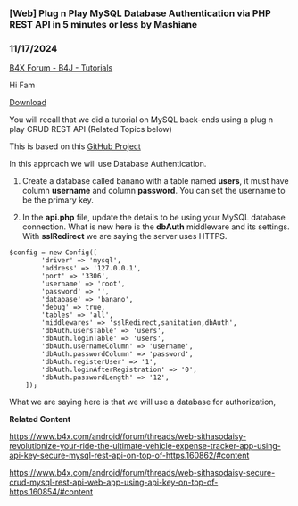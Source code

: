 ### [Web] Plug n Play MySQL Database Authentication via PHP REST API in 5 minutes or less by Mashiane
### 11/17/2024
[B4X Forum - B4J - Tutorials](https://www.b4x.com/android/forum/threads/164171/)

Hi Fam  
  
[Download](https://terabox.com/s/1ZFwTvWP7mO7-h4f3qxKT6w)  
  
You will recall that we did a tutorial on MySQL back-ends using a plug n play CRUD REST API (Related Topics below)  
  
This is based on this [GitHub Project](https://github.com/mevdschee/php-crud-api)  
  
In this approach we will use Database Authentication.  
  
1. Create a database called banano with a table named **users**, it must have column **username** and column **password**. You can set the username to be the primary key.  
  
2. In the **api.php** file, update the details to be using your MySQL database connection. What is new here is the **dbAuth** middleware and its settings. With **sslRedirect** we are saying the server uses HTTPS.  
  

```B4X
$config = new Config([  
        'driver' => 'mysql',  
        'address' => '127.0.0.1',  
        'port' => '3306',  
        'username' => 'root',  
        'password' => '',  
        'database' => 'banano',  
        'debug' => true,  
        'tables' => 'all',  
        'middlewares' => 'sslRedirect,sanitation,dbAuth',  
        'dbAuth.usersTable' => 'users',  
        'dbAuth.loginTable' => 'users',  
        'dbAuth.usernameColumn' => 'username',  
        'dbAuth.passwordColumn' => 'password',  
        'dbAuth.registerUser' => '1',  
        'dbAuth.loginAfterRegistration' => '0',  
        'dbAuth.passwordLength' => '12',  
    ]);
```

  
  
What we are saying here is that we will use a database for authorization,  
  
**Related Content**  
  
<https://www.b4x.com/android/forum/threads/web-sithasodaisy-revolutionize-your-ride-the-ultimate-vehicle-expense-tracker-app-using-api-key-secure-mysql-rest-api-on-top-of-https.160862/#content>  
  
<https://www.b4x.com/android/forum/threads/web-sithasodaisy-secure-crud-mysql-rest-api-web-app-using-api-key-on-top-of-https.160854/#content>